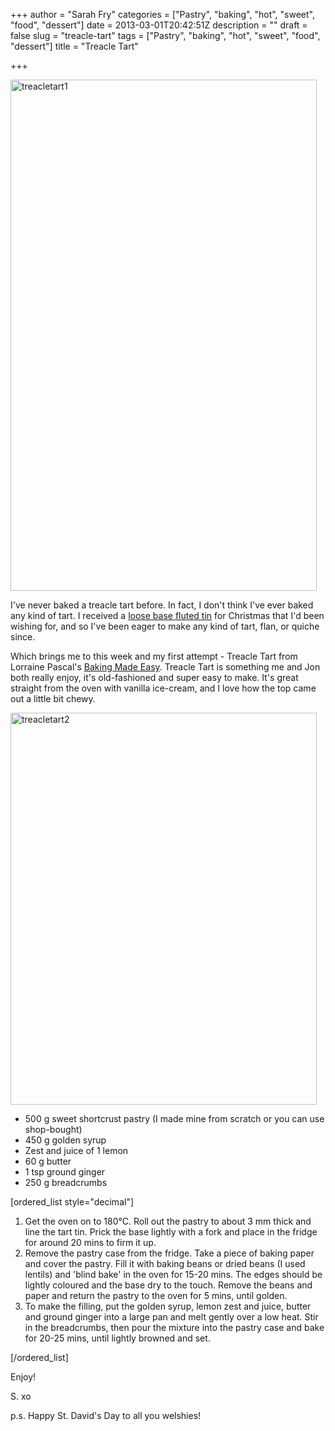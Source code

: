 +++
author = "Sarah Fry"
categories = ["Pastry", "baking", "hot", "sweet", "food", "dessert"]
date = 2013-03-01T20:42:51Z
description = ""
draft = false
slug = "treacle-tart"
tags = ["Pastry", "baking", "hot", "sweet", "food", "dessert"]
title = "Treacle Tart"

+++


<a href="https://yayfryday.com/images/2013/03/treacletart1.png"><img class="alignnone size-full wp-image-1503" alt="treacletart1" src="https://yayfryday.com/images/2013/03/treacletart1.png" width="490" height="818" /></a>

I've never baked a treacle tart before. In fact, I don't think I've ever baked any kind of tart. I received a <a href="http://www.kitchencraft.co.uk/catalogue/detail.aspx?pid=17967&amp;gid=41192&amp;pg=5ulcAD71%2bPexhaYfvBsz%2fHT6rBVSpj1j" target="_blank">loose base fluted tin</a> for Christmas that I'd been wishing for, and so I've been eager to make any kind of tart, flan, or quiche since.

Which brings me to this week and my first attempt - Treacle Tart from Lorraine Pascal's <a href="http://www.amazon.co.uk/Baking-Made-Easy-Lorraine-Pascale/dp/0007275943/ref=cm_cmu_pg_t" target="_blank">Baking Made Easy</a>. Treacle Tart is something me and Jon both really enjoy, it's old-fashioned and super easy to make. It's great straight from the oven with vanilla ice-cream, and I love how the top came out a little bit chewy.

<a href="https://yayfryday.com/images/2013/03/treacletart2.jpg"><img class="alignnone size-full wp-image-1504" alt="treacletart2" src="https://yayfryday.com/images/2013/03/treacletart2.jpg" width="490" height="627" /></a>
<ul>
	<li>500 g sweet shortcrust pastry (I made mine from scratch or you can use shop-bought)</li>
	<li>450 g golden syrup</li>
	<li>Zest and juice of 1 lemon</li>
	<li>60 g butter</li>
	<li>1 tsp ground ginger</li>
	<li>250 g breadcrumbs</li>
</ul>
[ordered_list style="decimal"]
<ol>
	<li>Get the oven on to 180°C. Roll out the pastry to about 3 mm thick and line the tart tin. Prick the base lightly with a fork and place in the fridge for around 20 mins to firm it up.</li>
	<li>Remove the pastry case from the fridge. Take a piece of baking paper and cover the pastry. Fill it with baking beans or dried beans (I used lentils) and 'blind bake' in the oven for 15-20 mins. The edges should be lightly coloured and the base dry to the touch. Remove the beans and paper and return the pastry to the oven for 5 mins, until golden.</li>
	<li>To make the filling, put the golden syrup, lemon zest and juice, butter and ground ginger into a large pan and melt gently over a low heat. Stir in the breadcrumbs, then pour the mixture into the pastry case and bake for 20-25 mins, until lightly browned and set.</li>
</ol>
[/ordered_list]

Enjoy!

S. xo

p.s. Happy St. David's Day to all you welshies!

